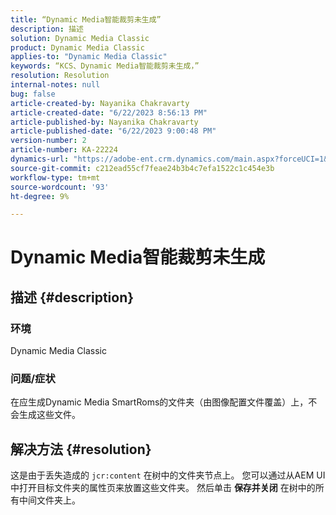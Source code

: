 ```yaml
---
title: “Dynamic Media智能裁剪未生成”
description: 描述
solution: Dynamic Media Classic
product: Dynamic Media Classic
applies-to: "Dynamic Media Classic"
keywords: “KCS、Dynamic Media智能裁剪未生成，”
resolution: Resolution
internal-notes: null
bug: false
article-created-by: Nayanika Chakravarty
article-created-date: "6/22/2023 8:56:13 PM"
article-published-by: Nayanika Chakravarty
article-published-date: "6/22/2023 9:00:48 PM"
version-number: 2
article-number: KA-22224
dynamics-url: "https://adobe-ent.crm.dynamics.com/main.aspx?forceUCI=1&pagetype=entityrecord&etn=knowledgearticle&id=31c3c432-3f11-ee11-8f6d-6045bd006d92"
source-git-commit: c212ead55cf7feae24b3b4c7efa1522c1c454e3b
workflow-type: tm+mt
source-wordcount: '93'
ht-degree: 9%

---
```


# Dynamic Media智能裁剪未生成

## 描述 {#description}


### 环境

Dynamic Media Classic

### 问题/症状

在应生成Dynamic Media SmartRoms的文件夹（由图像配置文件覆盖）上，不会生成这些文件。


## 解决方法 {#resolution}


这是由于丢失造成的 `jcr:content` 在树中的文件夹节点上。 您可以通过从AEM UI中打开目标文件夹的属性页来放置这些文件夹。 然后单击 <b>保存并关闭</b> 在树中的所有中间文件夹上。
